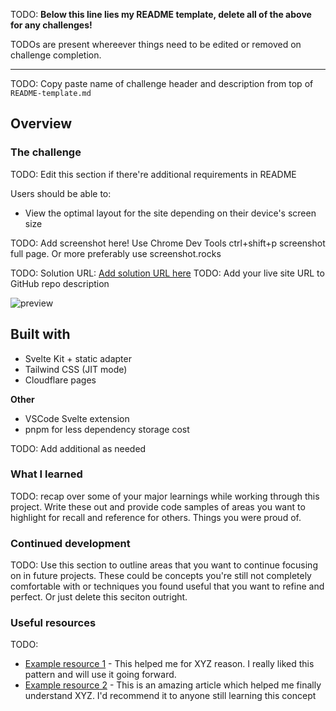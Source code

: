 TODO:
**Below this line lies my README template, delete all of the above for any challenges!**

TODOs are present whereever things need to be edited or removed on challenge completion.

---

TODO: Copy paste name of challenge header and description from top of `README-template.md`

## Overview

### The challenge

TODO: Edit this section if there're additional requirements in README

Users should be able to:

- View the optimal layout for the site depending on their device's screen size

TODO: Add screenshot here! Use Chrome Dev Tools ctrl+shift+p screenshot full page. Or more preferably use screenshot.rocks

TODO: Solution URL: [Add solution URL here](https://your-solution-url.com)
TODO: Add your live site URL to GitHub repo description

![preview](./screenshot.png)

## Built with

- Svelte Kit + static adapter
- Tailwind CSS (JIT mode)
- Cloudflare pages

**Other**

- VSCode Svelte extension
- pnpm for less dependency storage cost

TODO: Add additional as needed

### What I learned

TODO: recap over some of your major learnings while working through this project. Write these out and provide code samples of areas you want to highlight for recall and reference for others. Things you were proud of.

### Continued development

TODO: Use this section to outline areas that you want to continue focusing on in future projects. These could be concepts you're still not completely comfortable with or techniques you found useful that you want to refine and perfect. Or just delete this seciton outright.

### Useful resources

TODO:

- [Example resource 1](https://www.example.com) - This helped me for XYZ reason. I really liked this pattern and will use it going forward.
- [Example resource 2](https://www.example.com) - This is an amazing article which helped me finally understand XYZ. I'd recommend it to anyone still learning this concept
